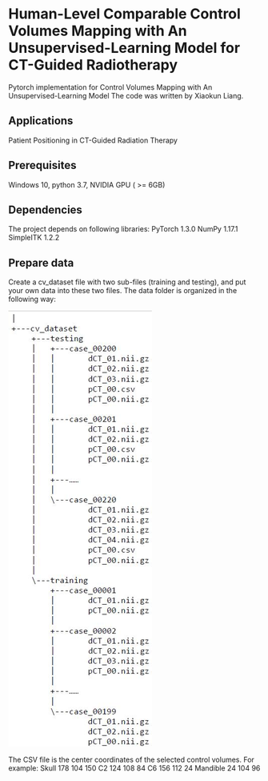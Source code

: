 # Human-Level Comparable Control Volumes Mapping with An Unsupervised-Learning Model for CT-Guided Radiotherapy

Pytorch implementation for Control Volumes Mapping with An Unsupervised-Learning Model
The code was written by Xiaokun Liang.

## Applications
Patient Positioning in CT-Guided Radiation Therapy

## Prerequisites
Windows 10, python 3.7, NVIDIA GPU ( >= 6GB)

## Dependencies
The project depends on following libraries:
PyTorch 1.3.0
NumPy 1.17.1
SimpleITK 1.2.2

## Prepare data
Create a cv_dataset file with two sub-files (training and testing), and put your own data into these two files. The data folder is organized in the following way:

![](https://github.com/kun0304/CV-IGRT/blob/master/structure/tree.jpg)

The CSV file is the center coordinates of the selected control volumes. For example:
Skull	   178	104	 150
C2		   124	108	 84
C6		   156	112	 24
Mandible 24	  104	 96
